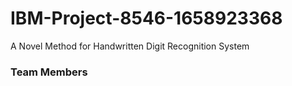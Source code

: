 # IBM-Project-8546-1658923368
A Novel Method for Handwritten Digit Recognition System

<h3>Team Members</h3>
